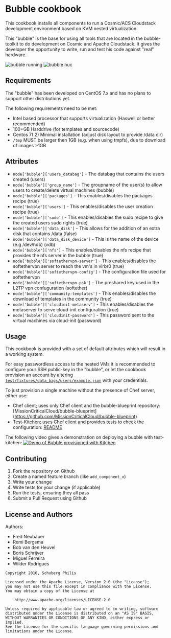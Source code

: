 Bubble cookbook
==============================
This cookbook installs all components to run a Cosmic/ACS Cloudstack development environment based on KVM nested virtualization.

This "bubble" is the base for using all tools that are located in the bubble-toolkit to do development on Cosmic and Apache Cloudstack. It gives the developer the opportunity to write, run and test his code against "real" hardware.

![bubble running](https://cloud.githubusercontent.com/assets/1392945/13878645/09e3e1ee-ed13-11e5-9119-c7dc595e5cbb.png)
![bubble nuc](https://cloud.githubusercontent.com/assets/1392945/13878657/1e19cb2e-ed13-11e5-8dff-0f4f3855196a.png)

Requirements
------------
The "bubble" has been developed on CentOS 7.x and has no plans to support other distributions yet.

The following requirements need to be met:

* Intel based processor that supports virtualization (Haswell or better recommended)
* 100+GB Harddrive (for templates and sourcecode)
* Centos 7(.2) Minimal installation (adjust disk layout to provide /data dir)
* `/tmp` MUST be larger then 1GB (e.g. when using tmpfs), due to download of images >1GB

Attributes
----------
* `node['bubble']['users_databag']` - The databag that contains the users created (users)
* `node['bubble']['group_name']` - The groupname of the user(s) to allow users to create/delete virtual machines (bubble)
* `node['bubble']['packages']` - This enables/disables the packages recipe (true)
* `node['bubble']['users']` - This enables/disables the user creation recipe (true)
* `node['bubble']['sudo']` - This enables/disables the sudo recipe to give the created users sudo rights (true)
* `node['bubble']['data_disk']` - This allows for the addition of an extra disk that contains /data (false)
* `node['bubble']['data_disk_device']` - This is the name of the device (e.g /dev/hdb) (vdb)
* `node['bubble']['nfs']` - This enables/disables the nfs recipe that provides the nfs server in the bubble (true)
* `node['bubble']['softethervpn-server']` - This enables/disables the softethervpn server to reach the vm's in virbr0 (true)
* `node['bubble']['softethervpn-config']` - The configuration file used for softethervpn
* `node['bubble']['softethervpn-psk']` - The preshared key used in the L2TP vpn confuguration (softether)
* `node['bubble']['community-templates']` - This enables/disables the download of templates in the community (true)
* `node['bubble']['cloudinit-metaserv']` - This enables/disables the metaserver to serve cloud-init configuration (true)
* `node['bubble']['cloudinit-password']` - This password sent to the virtual machines via cloud-init (password)

Usage
-----
This cookbook is provided with a set of default attributes which will result in a working system.

For easy passwordless access to the nested VMs it is recommended to configure your SSH public-key in the "bubble", or let the cookbook provision an account by altering [`test/fixtures/data_bags/users/example.json`](test/fixtures/data_bags/users/example.json) with your credentials.

To just provision a single machine without the presence of Chef server, either use:
* Chef client; uses only Chef client and the bubble-blueprint repository: [MissionCriticalCloud/bubble-blueprint] (https://github.com/MissionCriticalCloud/bubble-blueprint)
* Test-Kitchen; uses Chef client and provides tests to check the configuration: [README](test/localinstall/README.md)

The following video gives a demonstration on deploying a bubble with test-kitchen:
[![Demo of Bubble provisioned with Kitchen](https://cloud.githubusercontent.com/assets/2699104/14817345/fa6611c0-0bb6-11e6-8b2f-1aef41189e06.png)](https://youtu.be/gNYIarrXIyE "Demo of Bubble provisioned with Kitchen")

Contributing
------------

1. Fork the repository on Github
2. Create a named feature branch (like `add_component_x`)
3. Write your change
4. Write tests for your change (if applicable)
5. Run the tests, ensuring they all pass
6. Submit a Pull Request using Github

License and Authors
-------------------
Authors:
* Fred Neubauer
* Remi Bergsma
* Bob van den Heuvel
* Boris Schrijver
* Miguel Ferreira
* Wilder Rodrigues

```text
Copyright 2016, Schuberg Philis

Licensed under the Apache License, Version 2.0 (the "License");
you may not use this file except in compliance with the License.
You may obtain a copy of the License at

    http://www.apache.org/licenses/LICENSE-2.0

Unless required by applicable law or agreed to in writing, software
distributed under the License is distributed on an "AS IS" BASIS,
WITHOUT WARRANTIES OR CONDITIONS OF ANY KIND, either express or implied.
See the License for the specific language governing permissions and
limitations under the License.
```
